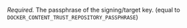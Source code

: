 *Required.* The passphrase of the signing/target key. (equal to `DOCKER_CONTENT_TRUST_REPOSITORY_PASSPHRASE`)

